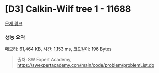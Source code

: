 # [D3] Calkin-Wilf tree 1 - 11688 

[문제 링크](https://swexpertacademy.com/main/code/problem/problemDetail.do?contestProbId=AXgZSOn6ApIDFASW) 

### 성능 요약

메모리: 61,464 KB, 시간: 1,153 ms, 코드길이: 196 Bytes



> 출처: SW Expert Academy, https://swexpertacademy.com/main/code/problem/problemList.do